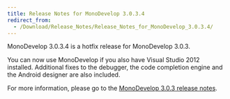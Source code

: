 ```yaml
---
title: Release Notes for MonoDevelop 3.0.3.4
redirect_from:
  - /Download/Release_Notes/Release_Notes_for_MonoDevelop_3.0.3.4/
---
```


MonoDevelop 3.0.3.4 is a hotfix release for MonoDevelop 3.0.3.

You can now use MonoDevelop if you also have Visual Studio 2012 installed. Additional fixes to the debugger, the code completion engine and the Android designer are also included.

For more information, please go to the [MonoDevelop ](/Download/Release_Notes/Release_Notes_for_MonoDevelop_3.0.3)[3.0.3](/Download/Release_Notes/Release_Notes_for_MonoDevelop_3.0.3)[ release notes](/Download/Release_Notes/Release_Notes_for_MonoDevelop_3.0.3).
